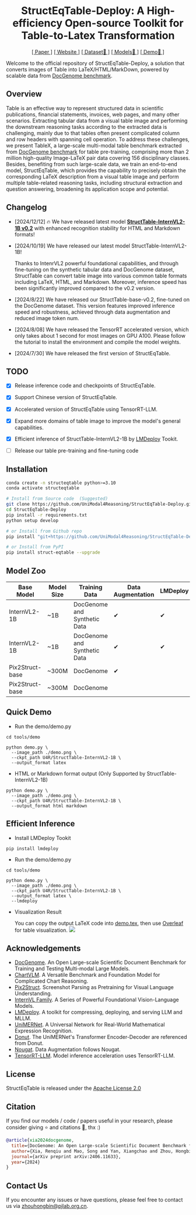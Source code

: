 <div align="center">
<h1>StructEqTable-Deploy: A High-efficiency Open-source Toolkit for Table-to-Latex Transformation</h1>


[[ Paper ]](https://arxiv.org/abs/2406.11633) [[ Website ]](https://unimodal4reasoning.github.io/DocGenome_page/) [[ Dataset🤗 ]](https://huggingface.co/datasets/U4R/DocGenome/tree/main) [[ Models🤗 ]](https://huggingface.co/U4R/StructTable-InternVL2-1B/tree/main) [[ Demo💬 ]](https://www.modelscope.cn/studios/HongbinZhou/StructEqTable-Demo/)


</div>

Welcome to the official repository of StructEqTable-Deploy, a solution that converts images of Table into LaTeX/HTML/MarkDown, powered by scalable data from [DocGenome benchmark](https://unimodal4reasoning.github.io/DocGenome_page/).


## Overview
Table is an effective way to represent structured data in scientific publications, financial statements, invoices, web pages, and many other scenarios. Extracting tabular data from a visual table image and performing the downstream reasoning tasks according to the extracted data is challenging, mainly due to that tables often present complicated column and row headers with spanning cell operation. To address these challenges, we present TableX, a large-scale multi-modal table benchmark extracted from [DocGenome benchmark](https://unimodal4reasoning.github.io/DocGenome_page/) for table pre-training, comprising more than 2 million high-quality Image-LaTeX pair data covering 156 disciplinary classes. Besides, benefiting from such large-scale data, we train an end-to-end model, StructEqTable, which provides the capability to precisely obtain the corresponding LaTeX description from a visual table image and perform multiple table-related reasoning tasks, including structural extraction and question answering, broadening its application scope and potential.

## Changelog
- [2024/12/12] 🔥 We have released latest model **[StructTable-InternVL2-1B v0.2](https://huggingface.co/U4R/StructTable-InternVL2-1B/tree/main)** with enhanced recognition stability for HTML and Markdown formats!

- [2024/10/19] We have released our latest model StructTable-InternVL2-1B!

  Thanks to IntenrVL2 powerful foundational capabilities, and through fine-tuning on the synthetic tabular data and DocGenome dataset, StructTable can convert table image into various common table formats including LaTeX, HTML, and Markdown. Moreover, inference speed has been significantly improved compared to the v0.2 version.
- [2024/8/22] We have released our StructTable-base-v0.2, fine-tuned on the DocGenome dataset. This version features improved inference speed and robustness, achieved through data augmentation and reduced image token num.
- [2024/8/08] We have released the TensorRT accelerated version, which only takes about 1 second for most images on GPU A100. Please follow the tutorial to install the environment and compile the model weights.
- [2024/7/30] We have released the first version of StructEqTable. 

## TODO

- [x] Release inference code and checkpoints of StructEqTable.
- [x] Support Chinese version of StructEqTable.
- [x] Accelerated version of StructEqTable using TensorRT-LLM.
- [x] Expand more domains of table image to improve the model's general capabilities.
- [x] Efficient inference of StructTable-InternVL2-1B by [LMDeploy](https://github.com/InternLM/lmdeploy) Tookit.
- [ ] Release our table pre-training and fine-tuning code


## Installation
``` bash 
conda create -n structeqtable python>=3.10
conda activate structeqtable

# Install from Source code  (Suggested)
git clone https://github.com/UniModal4Reasoning/StructEqTable-Deploy.git
cd StructEqTable-Deploy
pip install -r requirements.txt
python setup develop

# or Install from Github repo
pip install "git+https://github.com/UniModal4Reasoning/StructEqTable-Deploy.git"

# or Install from PyPI
pip install struct-eqtable --upgrade
```

## Model Zoo

| Base Model | Model Size | Training Data | Data Augmentation | LMDeploy | TensorRT | HuggingFace |
|---------------------|------------|------------------|-------------------|----------|----------|-------------------|
| InternVL2-1B | ~1B | DocGenome and Synthetic Data | ✔ | ✔ | | [StructTable-InternVL2-1B v0.2](https://huggingface.co/U4R/StructTable-InternVL2-1B/tree/main) |
| InternVL2-1B | ~1B | DocGenome and Synthetic Data | ✔ | ✔ | | [StructTable-InternVL2-1B v0.1](https://huggingface.co/U4R/StructTable-InternVL2-1B/tree/v0.1) |
| Pix2Struct-base | ~300M | DocGenome | ✔ | | ✔ | [StructTable-base v0.2](https://huggingface.co/U4R/StructTable-base/tree/v0.2) |
| Pix2Struct-base | ~300M | DocGenome | | | ✔ | [StructTable-base v0.1](https://huggingface.co/U4R/StructTable-base/tree/v0.1) |



## Quick Demo
- Run the demo/demo.py
```shell script
cd tools/demo

python demo.py \
  --image_path ./demo.png \
  --ckpt_path U4R/StructTable-InternVL2-1B \
  --output_format latex
```

- HTML or Markdown format output (Only Supported by StructTable-InternVL2-1B)

```shell script
python demo.py \
  --image_path ./demo.png \
  --ckpt_path U4R/StructTable-InternVL2-1B \
  --output_format html markdown
```

## Efficient Inference
- Install LMDeploy Tookit
```shell script
pip install lmdeploy
```

- Run the demo/demo.py
```shell script
cd tools/demo

python demo.py \
  --image_path ./demo.png \
  --ckpt_path U4R/StructTable-InternVL2-1B \
  --output_format latex \
  --lmdeploy
```


- Visualization Result

  You can copy the output LaTeX code into [demo.tex](../tools/demo/demo.tex), then use [Overleaf](https://www.overleaf.com/project) for table visualization.
![](docs/imgs/output.png)


## Acknowledgements
- [DocGenome](https://github.com/UniModal4Reasoning/DocGenome). An Open Large-scale Scientific Document Benchmark for Training and Testing Multi-modal Large Models.
- [ChartVLM](https://github.com/UniModal4Reasoning/ChartVLM). A Versatile Benchmark and Foundation Model for Complicated Chart Reasoning.
- [Pix2Struct](https://github.com/google-research/pix2struct). Screenshot Parsing as Pretraining for Visual Language Understanding.
- [InternVL Family](https://github.com/OpenGVLab/InternVL). A Series of Powerful Foundational Vision-Language Models.
- [LMDeploy](https://github.com/InternLM/lmdeploy). A toolkit for compressing, deploying, and serving LLM and MLLM.
- [UniMERNet](https://github.com/opendatalab/UniMERNet). A Universal Network for Real-World Mathematical Expression Recognition.
- [Donut](https://huggingface.co/naver-clova-ix/donut-base). The UniMERNet's Transformer Encoder-Decoder are referenced from Donut.
- [Nougat](https://github.com/facebookresearch/nougat). Data Augmentation follows Nougat.  
- [TensorRT-LLM](https://github.com/NVIDIA/TensorRT-LLM). Model inference acceleration uses TensorRT-LLM.


## License
StructEqTable is released under the [Apache License 2.0](LICENSE)

## Citation
If you find our models / code / papers useful in your research, please consider giving ⭐ and citations 📝, thx :)  
```bibtex
@article{xia2024docgenome,
  title={DocGenome: An Open Large-scale Scientific Document Benchmark for Training and Testing Multi-modal Large Language Models},
  author={Xia, Renqiu and Mao, Song and Yan, Xiangchao and Zhou, Hongbin and Zhang, Bo and Peng, Haoyang and Pi, Jiahao and Fu, Daocheng and Wu, Wenjie and Ye, Hancheng and others},
  journal={arXiv preprint arXiv:2406.11633},
  year={2024}
}
```

## Contact Us
If you encounter any issues or have questions, please feel free to contact us via zhouhongbin@pjlab.org.cn.
